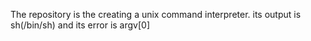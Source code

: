 The repository is the creating a unix command interpreter. its output is sh(/bin/sh) and its error is argv[0]
